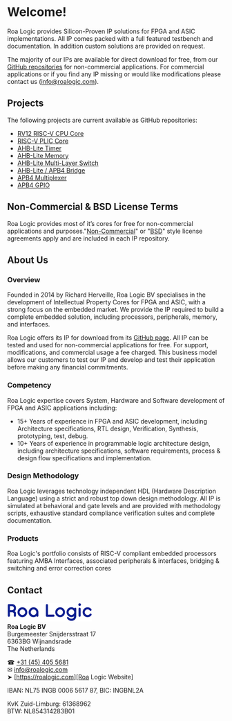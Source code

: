 # Welcome!

Roa Logic provides Silicon-Proven IP solutions for FPGA and ASIC implementations. All IP comes packed with a full featured testbench and documentation. In addition custom solutions are provided on request.

The majority of our IPs are available for direct download for free, from our [GitHub repositories][Roa Logic Repos] for non-commercial applications. For commercial applications or if you find any IP missing or would like modifications please contact us ([info@roalogic.com][Roa Logic Email]).

## Projects

The following projects are current available as GitHub repositories:

- [RV12 RISC-V CPU Core][]
- [RISC-V PLIC Core][]
- [AHB-Lite Timer][]
- [AHB-Lite Memory][]
- [AHB-Lite Multi-Layer Switch][]
- [AHB-Lite / APB4 Bridge][]
- [APB4 Multiplexer][]
- [APB4 GPIO][]

## Non-Commercial & BSD License Terms

Roa Logic provides most of it’s cores for free for non-commercial applications and purposes."[Non-Commercial](/license_nc)" or "[BSD](/license_bsd)" style license agreements apply and are included in each IP repository.

## About Us

### Overview

Founded in 2014 by Richard Herveille, Roa Logic BV specialises in the development of Intellectual Property Cores for FPGA and ASIC, with a strong focus on the embedded market. We provide the IP required to build a complete embedded solution, including processors, peripherals, memory, and interfaces.

Roa Logic offers its IP for download from its [GitHub page](https://github.com/RoaLogic). All IP can be tested and used for non-commercial applications for free. For support, modifications, and commercial usage a fee charged. This business model allows our customers to test our IP and develop and test their application before making any financial commitments.

### Competency

Roa Logic expertise covers System, Hardware and Software development of FPGA and ASIC applications including:

  * 15+ Years of experience in FPGA and ASIC development, including Architecture specifications, RTL design, Verification, Synthesis, prototyping, test, debug.
  * 10+ Years of experience in programmable logic architecture design, including architecture specifications, software requirements, process & design flow specifications and implementation.

### Design Methodology

Roa Logic leverages technology independent HDL (Hardware Description Language) using a strict and robust top down design methodology. All IP is simulated at behavioral and gate levels and are provided with methodology scripts, exhaustive standard compliance verification suites and complete documentation.

### Products

Roa Logic's portfolio consists of RISC-V compliant embedded processors featuring AMBA Interfaces, associated peripherals & interfaces, bridging & switching and error correction cores

## Contact

![Roa Logic Logo][]  
**Roa Logic BV**  
Burgemeester Snijdersstraat 17  
6363BG Wijnandsrade  
The Netherlands

☎︎ [+31 (45) 405 5681][Roa Logic Phone]  
✉︎ [info@roalogic.com][Roa Logic Email]  
➤ [https://roalogic.com][Roa Logic Website]

IBAN: NL75 INGB 0006 5617 87, BIC: INGBNL2A

KvK Zuid-Limburg: 61368962  
BTW: NL854314283B01

[Roa Logic Logo]:              assets/img/RoaLogicHeader.png  
[Roa Logic Email]:             mailto:info@roalogic.com  
[Roa Logic Website]:           https://roalogic.com  
[Roa Logic Phone]:             tel:+31454055681  
[Roa Logic Repos]:             https://github.com/roalogic  

[RV12 RISC-V CPU Core]:        https://roalogic.github.io/RV12  
[RISC-V PLIC Core]:            https://roalogic.github.io/plic  
[AHB-Lite Timer]:              https://roalogic.github.io/ahb3lite_timer  
[AHB-Lite Memory]:             https://roalogic.github.io/ahb3lite_memory  
[AHB-Lite Multi-Layer Switch]: https://roalogic.github.io/ahb3lite_interconnect  
[AHB-Lite / APB4 Bridge]:      https://roalogic.github.io/ahb3lite_apb_bridge  
[APB4 Multiplexer]:            https://roalogic.github.io/apb4_mux  
[APB4 GPIO]:                   https://roalogic.github.io/apb4_gpio  
